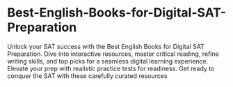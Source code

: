 # Best-English-Books-for-Digital-SAT-Preparation
Unlock your SAT success with the Best English Books for Digital SAT Preparation. Dive into interactive resources, master critical reading, refine writing skills, and top picks for a seamless digital learning experience. Elevate your prep with realistic practice tests for readiness. Get ready to conquer the SAT with these carefully curated resources
